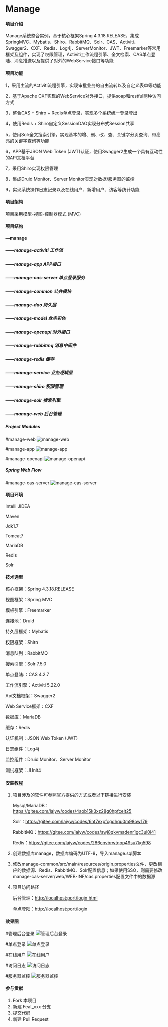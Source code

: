 # Manage

#### 项目介绍
Manage系统整合实例，基于核心框架Spring 4.3.18.RELEASE，集成SpringMVC、Mybatis、Shiro、RabbitMQ、Solr、CAS、Activiti、Swagger2、CXF、Redis、Log4j、ServerMonitor、JWT、Freemarker等常用框架及组件，实现了权限管理，Activiti工作流程引擎、全文检索、CAS单点登陆、消息推送以及提供了对外的WebService接口等功能

#### 项目功能
1，采用主流的Activiti流程引擎，实现审批业务的自由流转以及自定义表单等功能

2，基于Apache CXF实现的WebService对外接口，提供soap和restful两种访问方式

3，整合CAS + Shiro + Redis单点登录，实现多个系统统一登录登出

4，使用Redis + Shiro自定义SessionDAO实现分布式Session共享

5，使用Solr全文搜索引擎，实现基本的增、删、改、查、关键字分页查询、带高亮的关键字查询等功能

6，APP基于JSON Web Token (JWT)认证，使用Swagger2生成一个具有互动性的API文档平台

7，采用Shiro实现权限管理

8，集成Druid Monitor、Server Monitor实现对数据/服务器的监控

9，实现系统操作日志记录以及在线用户、新增用户、访客等统计功能

#### 项目架构
项目采用模型-视图-控制器模式 (MVC)

#### 项目结构
#### —manage
##### ——manage-activiti    工作流
##### ——manage-app    APP接口
##### ——manage-cas-server    单点登录服务
##### ——manage-common    公共模块
##### ——manage-dao    持久层
##### ——manage-model    业务实体
##### ——manage-openapi    对外接口
##### ——manage-rabbitmq    消息中间件
##### ——manage-redis    缓存
##### ——manage-service    业务逻辑层
##### ——manage-shiro    权限管理
##### ——manage-solr    搜索引擎
##### ——manage-web    后台管理

##### Project Modules
#manage-web
![manage-web](https://images.gitee.com/uploads/images/2018/1026/152450_460b3e41_1486552.png "Module 'manage-web'.png")

#manage-app
![manage-app](https://images.gitee.com/uploads/images/2018/1026/153210_e0eb38c8_1486552.png "Module 'manage-app'.png")

#manage-openapi
![manage-openapi](https://images.gitee.com/uploads/images/2018/1026/153946_d15e3b78_1486552.png "Module 'manage-openapi'.png")

##### Spring Web Flow
#manage-cas-server
![manage-cas-server](https://images.gitee.com/uploads/images/2018/1026/152521_8730dc4e_1486552.png "Module manage-cas-server.png")

#### 项目环境
Intelli JIDEA

Maven

Jdk1.7

Tomcat7

MariaDB

Redis

Solr

#### 技术选型

核心框架：Spring 4.3.18.RELEASE 

视图框架：Spring MVC

模板引擎：Freemarker

连接池：Druid

持久层框架：Mybatis

权限框架：Shiro

消息队列：RabbitMQ

搜索引擎：Solr 7.5.0

单点登陆:：CAS 4.2.7

工作流引擎：Activiti 5.22.0

Api文档框架：Swagger2

Web Service框架：CXF

数据库：MariaDB

缓存：Redis

认证机制：JSON Web Token (JWT)

日志组件：Log4j

监控组件：Druid Monitor、Server Monitor

测试框架：JUnit4

#### 安装教程
1. 项目涉及的软件可参照官方提供的方式或者以下链接进行安装

    Mysql/MariaDB：https://gitee.com/laiyw/codes/4aob15k3xz28g0hpfcelt25
    
    Solr：https://gitee.com/laiyw/codes/6nt7expfcgdhqu0m98ow179
    
    RabbitMQ：https://gitee.com/laiyw/codes/swj8qkvmadenr1gc3ul0i41
    
    Redis：https://gitee.com/laiyw/codes/286cnvbrwtqop49su7kg598
    
2. 创建数据库manage，数据库编码为UTF-8，导入manage.sql脚本

3. 修改manage-common/src/main/resources/origin.properties文件，更改相应的数据源、Redis、RabbitMQ、Solr配置信息；如果使用SSO，则需要修改manage-cas-server/web/WEB-INF/cas.properties配置文件中的数据源

4. 项目访问路径

    后台管理：[http://localhost:port/login.html](http://)
    
    单点登陆：[http://localhost:port/login](http://)

#### 效果图
#管理后台登录
![管理后台登录](https://images.gitee.com/uploads/images/2018/1101/141049_60c7bc9b_1486552.png "管理后台登录.png")

#单点登录
![单点登录](https://images.gitee.com/uploads/images/2018/1026/152229_4f1e723b_1486552.png "单点登录.png")

#在线用户
![在线用户](https://images.gitee.com/uploads/images/2018/1101/141757_cfe36642_1486552.png "在线用户.png")

#访问日志
![访问日志](https://images.gitee.com/uploads/images/2018/1101/141700_c0fb5a2c_1486552.png "访问日志.png")

#服务器监控
![服务器监控](https://images.gitee.com/uploads/images/2018/1101/141940_23c7e6e0_1486552.png "服务器监控.png")

#### 参与贡献

1. Fork 本项目
2. 新建 Feat_xxx 分支
3. 提交代码
4. 新建 Pull Request